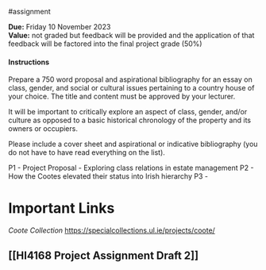 #assignment 

**Due:** Friday 10 November 2023  
**Value:** not graded but feedback will be provided and the application of that feedback will be factored into the final project grade (50%)

#### Instructions

Prepare a 750 word proposal and aspirational bibliography for an essay on class, gender, and social or cultural issues pertaining to a country house of your choice. The title and content must be approved by your lecturer. 

It will be important to critically explore an aspect of class, gender, and/or culture as opposed to a basic historical chronology of the property and its owners or occupiers. 

Please include a cover sheet and aspirational or indicative bibliography (you do not have to have read everything on the list).

P1 - Project Proposal - Exploring class relations in estate management 
P2 -  How the Cootes elevated their status into Irish hierarchy 
P3 - 

# Important Links

*Coote Collection*
https://specialcollections.ul.ie/projects/coote/

## [[HI4168 Project Assignment Draft 2]] 